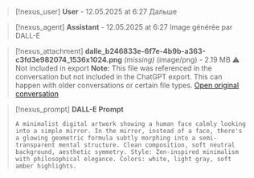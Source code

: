 >[!nexus_user] **User** - 12.05.2025 at 6:27
> Дальше
<!-- UID: bbb21c14-efe8-477d-bbce-4e8f4f26315b -->




>[!nexus_agent] **Assistant** - 12.05.2025 at 6:27
> Image générée par DALL-E

>[!nexus_attachment] **dalle_b246833e-6f7e-4b9b-a363-c3fd3e982074_1536x1024.png** *(missing)* (image/png) - 2.19 MB
> ⚠️ Not included in export
> **Note:** This file was referenced in the conversation but not included in the ChatGPT export. This can happen with older conversations or certain file types.
> [Open original conversation](https://chatgpt.com/)

>[!nexus_prompt] **DALL-E Prompt**
> ```
> A minimalist digital artwork showing a human face calmly looking into a simple mirror. In the mirror, instead of a face, there's a glowing geometric formula subtly morphing into a semi-transparent mental structure. Clean composition, soft neutral background, aesthetic symmetry. Style: Zen-inspired minimalism with philosophical elegance. Colors: white, light gray, soft amber highlights.
> ```
<!-- UID: dd403e5f-2e24-44bc-b564-ad097540854f -->